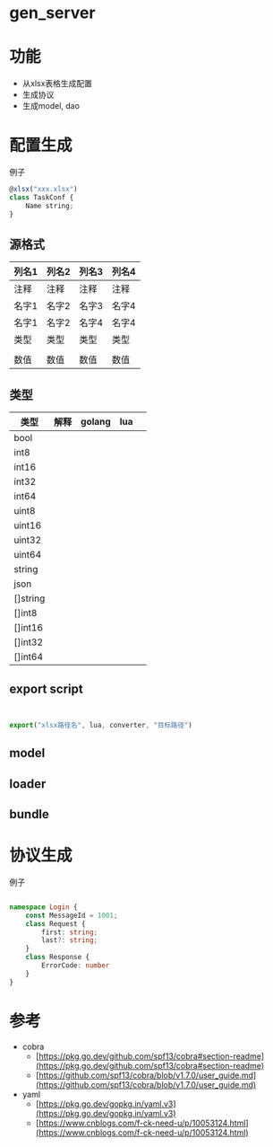 # gen_server

# 功能

- 从xlsx表格生成配置
- 生成协议
- 生成model, dao



# 配置生成

例子

```typescript
@xlsx("xxx.xlsx")
class TaskConf {
    Name string;
}
```

## 源格式

| 列名1 | 列名2 | 列名3 | 列名4 |
| ----- | ----- | ----- | ----- |
| 注释  | 注释  | 注释  | 注释  |
| 名字1 | 名字2 | 名字3 | 名字4 |
| 名字1 | 名字2 | 名字4 | 名字4 |
| 类型  | 类型  | 类型  | 类型  |
|       |       |       |       |
| 数值  | 数值  | 数值  | 数值  |

## 类型

| 类型     | 解释 | golang | lua  |      |
| -------- | ---- | ------ | ---- | ---- |
| bool     |      |        |      |      |
| int8     |      |        |      |      |
| int16    |      |        |      |      |
| int32    |      |        |      |      |
| int64    |      |        |      |      |
| uint8    |      |        |      |      |
| uint16   |      |        |      |      |
| uint32   |      |        |      |      |
| uint64   |      |        |      |      |
| string   |      |        |      |      |
| json     |      |        |      |      |
| []string |      |        |      |      |
| []int8   |      |        |      |      |
| []int16  |      |        |      |      |
| []int32  |      |        |      |      |
| []int64  |      |        |      |      |

## export script

```typescript


export("xlsx路径名", lua, converter, "目标路径")


```



## model



## loader



## bundle



# 协议生成

例子

```typescript

namespace Login {
    const MessageId = 1001;
    class Request {
		first: string;
        last?: string;
    }
    class Response {
		ErrorCode: number
    }
}
```



# 参考
- cobra
  - [https://pkg.go.dev/github.com/spf13/cobra#section-readme](https://pkg.go.dev/github.com/spf13/cobra#section-readme)
  - [https://github.com/spf13/cobra/blob/v1.7.0/user_guide.md](https://github.com/spf13/cobra/blob/v1.7.0/user_guide.md)
- yaml
  - [https://pkg.go.dev/gopkg.in/yaml.v3](https://pkg.go.dev/gopkg.in/yaml.v3)
  - [https://www.cnblogs.com/f-ck-need-u/p/10053124.html](https://www.cnblogs.com/f-ck-need-u/p/10053124.html)
